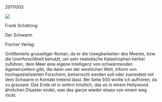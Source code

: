 20111003

![](../_bilder/20111003_schätzing0.png)  

Frank Schätzing  

Der Schwarm  

Fischer Verlag  

Größtenteils grusseliger Roman, da er die Uwegbarkeiten des Meeres, bzw. die Unerforschtheit benutzt, um sehr realistische Katastrophen herbei zuführen, dem Meer eine eigene Intelligenz von schwärmenden Ageneinzellern gibt, die dann von der westlichen Welt, inform von hochspezielisierten Forschern, beherrscht werden soll oder zumindest mit dem Schwarm in Kontakt tretend lässt. Bei Seite 500 wollte ich aufhören, da zu grausam. Das Ende ist in sofern tröstlich, das es in einem Hollywood ähnlichen Disaster endet, was das ganze wieder etwas von einem weg rückt.   

